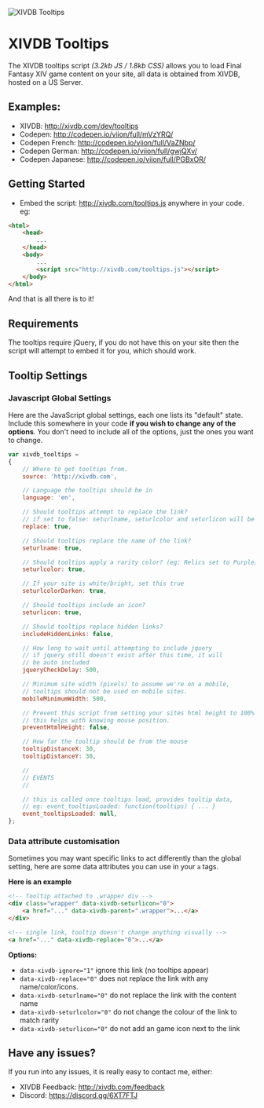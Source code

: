 ![XIVDB Tooltips](http://i.imgur.com/UxS5nVf.png)

# XIVDB Tooltips

The XIVDB tooltips script *(3.2kb JS / 1.8kb CSS)* allows you to load Final Fantasy XIV game content on your site, all data is obtained from XIVDB, hosted on a US Server.

## Examples:

- XIVDB: http://xivdb.com/dev/tooltips
- Codepen: http://codepen.io/viion/full/mVzYRQ/
- Codepen French: http://codepen.io/viion/full/VaZNbp/
- Codepen German: http://codepen.io/viion/full/gwjQXv/
- Codepen Japanese: http://codepen.io/viion/full/PGBxOR/

## Getting Started

- Embed the script: http://xivdb.com/tooltips.js anywhere in your code.
eg:

```html
<html>
    <head>
        ...
    </head>
    <body>
        ...
        <script src="http://xivdb.com/tooltips.js"></script>
    </body>
</html>
```

And that is all there is to it!

## Requirements

The tooltips require jQuery, if you do not have this on your site then the script will attempt to embed it for you, which should work.

## Tooltip Settings

### Javascript Global Settings

Here are the JavaScript global settings, each one lists its "default" state. Include this somewhere in your code **if you wish to change any of the options**. You don't need to include all of the options, just the ones you want to change.

```js
var xivdb_tooltips =
{
    // Where to get tooltips from.
    source: 'http://xivdb.com',

    // Language the tooltips should be in
    language: 'en',

    // Should tooltips attempt to replace the link?
    // if set to false: seturlname, seturlcolor and seturlicon will be skipped
    replace: true,

    // Should tooltips replace the name of the link?
    seturlname: true,

    // Should tooltips apply a rarity color? (eg: Relics set to Purple)
    seturlcolor: true,

    // If your site is white/bright, set this true
    seturlcolorDarken: true,

    // Should tooltips include an icon?
    seturlicon: true,

    // Should tooltips replace hidden links?
    includeHiddenLinks: false,

    // How long to wait until attempting to include jquery
    // if jquery still doesn't exist after this time, it will
    // be auto included
    jqueryCheckDelay: 500,

    // Minimum site width (pixels) to assume we're on a mobile,
    // tooltips should not be used on mobile sites.
    mobileMinimumWidth: 500,

    // Prevent this script from setting your sites html height to 100%
    // this helps with knowing mouse position.
    preventHtmlHeight: false,

    // How far the tooltip should be from the mouse
    tooltipDistanceX: 30,
    tooltipDistanceY: 30,

    //
    // EVENTS
    //

    // this is called once tooltips load, provides tooltip data,
    // eg: event_tooltipsLoaded: function(tooltips) { ... }
    event_tooltipsLoaded: null,
};
```

### Data attribute customisation

Sometimes you may want specific links to act differently than the global setting, here are some data attributes you can use in your `a` tags.

**Here is an example**
```html
<!-- Tooltip attached to .wrapper div -->
<div class="wrapper" data-xivdb-seturlicon="0">
    <a href="..." data-xivdb-parent=".wrapper">...</a>
</div>

<!-- single link, tooltip doesn't change anything visually -->
<a href="..." data-xivdb-replace="0">...</a>
```

**Options:**

- `data-xivdb-ignore="1"` ignore this link (no tooltips appear)
- `data-xivdb-replace="0"` does not replace the link with any name/color/icons.
- `data-xivdb-seturlname="0"` do not replace the link with the content name
- `data-xivdb-seturlcolor="0"` do not change the colour of the link to match rarity
- `data-xivdb-seturlicon="0"` do not add an game icon next to the link

## Have any issues?

If you run into any issues, it is really easy to contact me, either:

- XIVDB Feedback: http://xivdb.com/feedback
- Discord: https://discord.gg/6XT7FTJ
